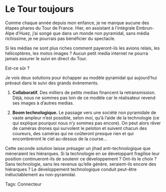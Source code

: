 # Le Tour toujours

Comme chaque année depuis mon enfance, je ne manque aucune des étapes phares du Tour de France. Hier, en assistant à l’intégrale Embrun-Alpe d’Huez, j’ai songé que dans un monde non pyramidal, sans média richissime, je ne pourrais pas bénéficier du spectacle.

Si les médias ne sont plus riches comment payeront-ils les avions relais, les hélicoptères, les motos images ? Aucun petit media internet ne pourra jamais assurer le suivi en direct du Tour.

Est-ce sûr ?

Je vois deux solutions pour échapper au modèle pyramidal qui aujourd’hui prévaut dans le suivi des grands évènements.

1. **Collaboratif.** Des milliers de petits medias financent la retransmission. Déjà, nous ne sommes pas loin de ce modèle car le réalisateur revend ses images à d’autres medias.

2. **Boom technologique.** Le passage vers une société non pyramidale de vaste ampleur n’est possible, selon moi, qu’à l’aide de la technologie (ce qui explique pourquoi nous n’y sommes pas encore). On peut alors rêver de caméras drones qui survolent le peloton et suivent chacun des coureurs, des caméras qui ne coûteront presque rien et qui encombreront le ciel au-dessus de la course…

Cette seconde solution laisse présager un jihad anti-technologique que mèneraient les hiérarques. Si la technologie en se développant fragilise leur position continueront-ils de soutenir ce développement ? Ont-ils le choix ? Sans technologie, sans les revenus qu’elle génère, seraient-ils encore des hiérarques ? Le développement technologique conduit peut-être inéluctablement au non-pyramidal.

Tags: Connecteur